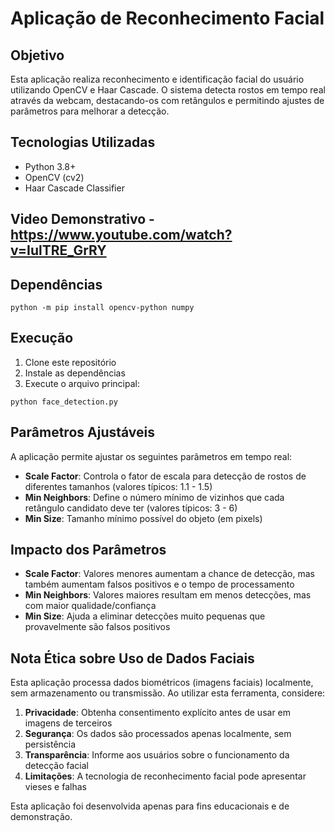 # Aplicação de Reconhecimento Facial

## Objetivo
Esta aplicação realiza reconhecimento e identificação facial do usuário utilizando OpenCV e Haar Cascade. O sistema detecta rostos em tempo real através da webcam, destacando-os com retângulos e permitindo ajustes de parâmetros para melhorar a detecção.

## Tecnologias Utilizadas
- Python 3.8+
- OpenCV (cv2)
- Haar Cascade Classifier

## Video Demonstrativo - https://www.youtube.com/watch?v=IulTRE_GrRY

## Dependências
```
python -m pip install opencv-python numpy
```

## Execução
1. Clone este repositório
2. Instale as dependências
3. Execute o arquivo principal:
```
python face_detection.py
```

## Parâmetros Ajustáveis
A aplicação permite ajustar os seguintes parâmetros em tempo real:

- **Scale Factor**: Controla o fator de escala para detecção de rostos de diferentes tamanhos (valores típicos: 1.1 - 1.5)
- **Min Neighbors**: Define o número mínimo de vizinhos que cada retângulo candidato deve ter (valores típicos: 3 - 6)
- **Min Size**: Tamanho mínimo possível do objeto (em pixels)

## Impacto dos Parâmetros
- **Scale Factor**: Valores menores aumentam a chance de detecção, mas também aumentam falsos positivos e o tempo de processamento
- **Min Neighbors**: Valores maiores resultam em menos detecções, mas com maior qualidade/confiança
- **Min Size**: Ajuda a eliminar detecções muito pequenas que provavelmente são falsos positivos

## Nota Ética sobre Uso de Dados Faciais
Esta aplicação processa dados biométricos (imagens faciais) localmente, sem armazenamento ou transmissão. Ao utilizar esta ferramenta, considere:

1. **Privacidade**: Obtenha consentimento explícito antes de usar em imagens de terceiros
2. **Segurança**: Os dados são processados apenas localmente, sem persistência
3. **Transparência**: Informe aos usuários sobre o funcionamento da detecção facial
4. **Limitações**: A tecnologia de reconhecimento facial pode apresentar vieses e falhas

Esta aplicação foi desenvolvida apenas para fins educacionais e de demonstração.
